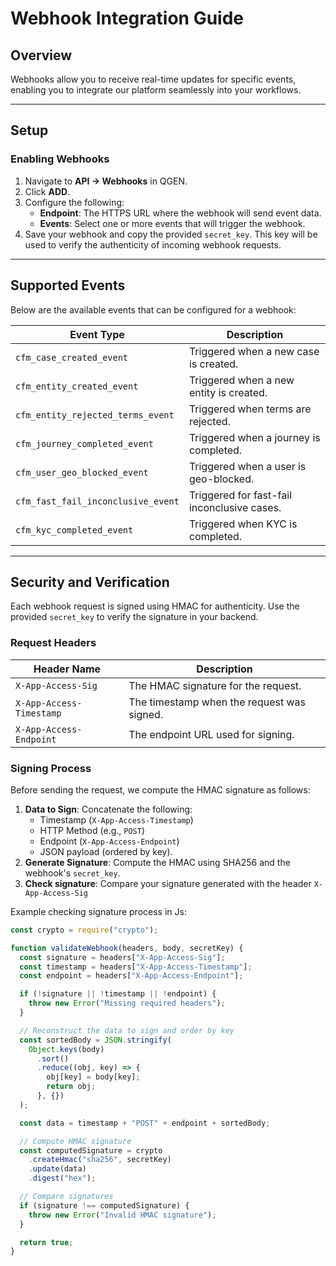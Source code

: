 # Webhook Integration Guide

## Overview

Webhooks allow you to receive real-time updates for specific events, enabling you to integrate our platform seamlessly into your workflows.

---

## Setup

### Enabling Webhooks

1. Navigate to **API -> Webhooks** in QGEN.
2. Click **ADD**.
3. Configure the following:
   - **Endpoint**: The HTTPS URL where the webhook will send event data.
   - **Events**: Select one or more events that will trigger the webhook.
4. Save your webhook and copy the provided `secret_key`. This key will be used to verify the authenticity of incoming webhook requests.

---

## Supported Events

Below are the available events that can be configured for a webhook:

| Event Type                         | Description                                 |
| ---------------------------------- | ------------------------------------------- |
| `cfm_case_created_event`           | Triggered when a new case is created.       |
| `cfm_entity_created_event`         | Triggered when a new entity is created.     |
| `cfm_entity_rejected_terms_event`  | Triggered when terms are rejected.          |
| `cfm_journey_completed_event`      | Triggered when a journey is completed.      |
| `cfm_user_geo_blocked_event`       | Triggered when a user is geo-blocked.       |
| `cfm_fast_fail_inconclusive_event` | Triggered for fast-fail inconclusive cases. |
| `cfm_kyc_completed_event`          | Triggered when KYC is completed.            |

---

## Security and Verification

Each webhook request is signed using HMAC for authenticity. Use the provided `secret_key` to verify the signature in your backend.

### Request Headers

| Header Name              | Description                                |
| ------------------------ | ------------------------------------------ |
| `X-App-Access-Sig`       | The HMAC signature for the request.        |
| `X-App-Access-Timestamp` | The timestamp when the request was signed. |
| `X-App-Access-Endpoint`  | The endpoint URL used for signing.         |

### Signing Process

Before sending the request, we compute the HMAC signature as follows:

1. **Data to Sign**: Concatenate the following:
   - Timestamp (`X-App-Access-Timestamp`)
   - HTTP Method (e.g., `POST`)
   - Endpoint (`X-App-Access-Endpoint`)
   - JSON payload (ordered by key).
2. **Generate Signature**: Compute the HMAC using SHA256 and the webhook's `secret_key`.
3. **Check signature**: Compare your signature generated with the header `X-App-Access-Sig`

Example checking signature process in Js:

```js
const crypto = require("crypto");

function validateWebhook(headers, body, secretKey) {
  const signature = headers["X-App-Access-Sig"];
  const timestamp = headers["X-App-Access-Timestamp"];
  const endpoint = headers["X-App-Access-Endpoint"];

  if (!signature || !timestamp || !endpoint) {
    throw new Error("Missing required headers");
  }

  // Reconstruct the data to sign and order by key
  const sortedBody = JSON.stringify(
    Object.keys(body)
      .sort()
      .reduce((obj, key) => {
        obj[key] = body[key];
        return obj;
      }, {})
  );

  const data = timestamp + "POST" + endpoint + sortedBody;

  // Compute HMAC signature
  const computedSignature = crypto
    .createHmac("sha256", secretKey)
    .update(data)
    .digest("hex");

  // Compare signatures
  if (signature !== computedSignature) {
    throw new Error("Invalid HMAC signature");
  }

  return true;
}
```
